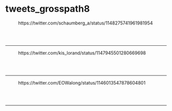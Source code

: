 # tweets_grosspath8


<figure class="wp-block-embed-twitter wp-block-embed is-type-rich">
<div class="wp-block-embed__wrapper">
https://twitter.com/schaumberg_a/status/1148275741961981954</div></figure>
<br>
<br>
<hr>

<figure class="wp-block-embed-twitter wp-block-embed is-type-rich">
<div class="wp-block-embed__wrapper">
https://twitter.com/kis_lorand/status/1147945501280669698</div></figure>
<br>
<br>
<hr>

<figure class="wp-block-embed-twitter wp-block-embed is-type-rich">
<div class="wp-block-embed__wrapper">
https://twitter.com/EOWalong/status/1146013547878604801</div></figure>
<br>
<br>
<hr>
